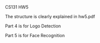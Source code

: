 CS131 HW5

The structure is clearly explained in hw5.pdf

Part 4 is for Logo Detection

Part 5 is for Face Recognition

